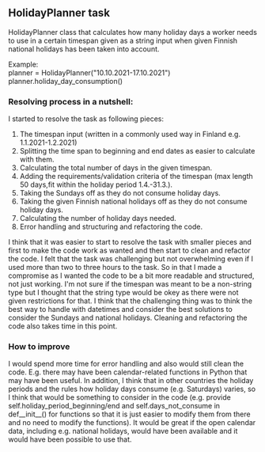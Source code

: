 ## HolidayPlanner task

HolidayPlanner class that calculates how many holiday days a worker needs to use in a certain timespan given as a string input when given Finnish national holidays has been taken into account.

Example: <br>
planner = HolidayPlanner("10.10.2021-17.10.2021") <br>
planner.holiday_day_consumption()

### Resolving process in a nutshell:
I started to resolve the task as following pieces:
1. The timespan input (written in a commonly used way in Finland e.g. 1.1.2021-1.2.2021)
2. Splitting the time span to beginning and end dates as easier to calculate with them.
3. Calculating the total number of days in the given timespan.
4. Adding the requirements/validation criteria of the timespan (max length 50 days,fit within the holiday period 1.4.-31.3.).
5. Taking the Sundays off as they do not consume holiday days.
6. Taking the given Finnish national holidays off as they do not consume holiday days.
7. Calculating the number of holiday days needed.
8. Error handling and structuring and refactoring the code.

I think that it was easier to start to resolve the task with smaller pieces and first to make the code work as wanted and then start to clean and refactor the code. I felt that the task was challenging but not overwhelming even if I used more than two to three hours to the task. So in that I made a compromise as I wanted the code to be a bit more readable and structured, not just working. I'm not sure if the timespan was meant to be a non-string type but I thought that the string type would be okey as there were not given restrictions for that. I think that the challenging thing was to think the best way to handle with datetimes and consider the best solutions to consider the Sundays and national holidays. Cleaning and refactoring the code also takes time in this point.

### How to improve
I would spend more time for error handling and also would still clean the code. E.g. there may have been calendar-related functions in Python that may have been useful. In addition, I think that in other countries the holiday periods and the rules how holiday days consume (e.g. Saturdays) varies, so I think that would be something to consider in the code (e.g. provide self.holiday_period_beginning/end and self.days_not_consume in def__init__() for functions so that it is just easier to modify them from there and no need to modify the functions). It would be great if the open calendar data, including e.g. national holidays, would have been available and it would have been possible to use that. 